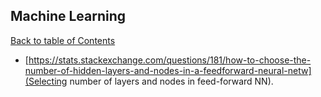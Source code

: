 ## Machine Learning
[Back to table of Contents](../README.md)

- [https://stats.stackexchange.com/questions/181/how-to-choose-the-number-of-hidden-layers-and-nodes-in-a-feedforward-neural-netw](Selecting number of layers and nodes in feed-forward NN).